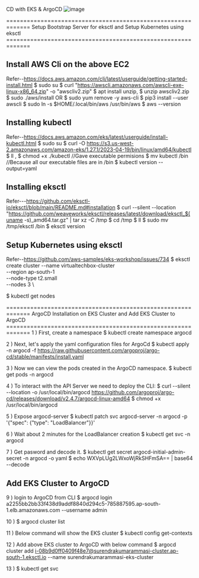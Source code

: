 CD with EKS & ArgoCD
![image](https://github.com/SurendraAmmasi/gitops-register-app/assets/147749645/20bedc13-3c49-4ed9-a88c-048ef53992a2)

============================================================= Setup Bootstrap Server for eksctl and Setup Kubernetes using eksctl =============================================================
## Install AWS Cli on the above EC2
Refer--https://docs.aws.amazon.com/cli/latest/userguide/getting-started-install.html
$ sudo su
$ curl "https://awscli.amazonaws.com/awscli-exe-linux-x86_64.zip" -o "awscliv2.zip"
$ apt install unzip,   $ unzip awscliv2.zip
$ sudo ./aws/install
         OR
$ sudo yum remove -y aws-cli
$ pip3 install --user awscli
$ sudo ln -s $HOME/.local/bin/aws /usr/bin/aws
$ aws --version

## Installing kubectl
Refer--https://docs.aws.amazon.com/eks/latest/userguide/install-kubectl.html
$ sudo su
$ curl -O https://s3.us-west-2.amazonaws.com/amazon-eks/1.27.1/2023-04-19/bin/linux/amd64/kubectl
$ ll , $ chmod +x ./kubectl  //Gave executable permisions
$ mv kubectl /bin   //Because all our executable files are in /bin
$ kubectl version --output=yaml

## Installing  eksctl
Refer---https://github.com/eksctl-io/eksctl/blob/main/README.md#installation
$ curl --silent --location "https://github.com/weaveworks/eksctl/releases/latest/download/eksctl_$(uname -s)_amd64.tar.gz" | tar xz -C /tmp
$ cd /tmp
$ ll
$ sudo mv /tmp/eksctl /bin
$ eksctl version

## Setup Kubernetes using eksctl
Refer--https://github.com/aws-samples/eks-workshop/issues/734
$ eksctl create cluster --name virtualtechbox-cluster \
--region ap-south-1 \
--node-type t2.small \
--nodes 3 \

$ kubectl get nodes

============================================================= ArgoCD Installation on EKS Cluster and Add EKS Cluster to ArgoCD =============================================================
1 ) First, create a namespace
    $ kubectl create namespace argocd

2 ) Next, let's apply the yaml configuration files for ArgoCd
    $ kubectl apply -n argocd -f https://raw.githubusercontent.com/argoproj/argo-cd/stable/manifests/install.yaml

3 ) Now we can view the pods created in the ArgoCD namespace.
    $ kubectl get pods -n argocd

4 ) To interact with the API Server we need to deploy the CLI:
    $ curl --silent --location -o /usr/local/bin/argocd https://github.com/argoproj/argo-cd/releases/download/v2.4.7/argocd-linux-amd64
    $ chmod +x /usr/local/bin/argocd

5 ) Expose argocd-server
    $ kubectl patch svc argocd-server -n argocd -p '{"spec": {"type": "LoadBalancer"}}'

6 ) Wait about 2 minutes for the LoadBalancer creation
    $ kubectl get svc -n argocd

7 ) Get pasword and decode it.
    $ kubectl get secret argocd-initial-admin-secret -n argocd -o yaml
    $ echo WXVpLUg2LWxoWjRkSHFmSA== | base64 --decode

## Add EKS Cluster to ArgoCD
9 ) login to ArgoCD from CLI
    $ argocd login a2255bb2bb33f438d9addf8840d294c5-785887595.ap-south-1.elb.amazonaws.com --username admin

10 ) 
     $ argocd cluster list

11 ) Below command will show the EKS cluster
     $ kubectl config get-contexts

12 ) Add above EKS cluster to ArgoCD with below command
     $ argocd cluster add i-08b9d0ff0409f48e7@surendrakumarammasi-cluster.ap-south-1.eksctl.io --name surendrakumarammasi-eks-cluster

13 ) $ kubectl get svc
